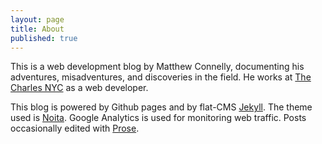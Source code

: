 ```yaml
---
layout: page
title: About
published: true
---
```


This is a web development blog by Matthew Connelly, documenting his adventures, misadventures, and discoveries in the field. He works at [The Charles NYC](http://thecharlesnyc.com/) as a web developer.

This blog is powered by Github pages and by flat-CMS [Jekyll](http://jekyllrb.com/). The theme used is [Noita](https://github.com/penibelst/jekyll-noita). Google Analytics is used for monitoring web traffic. Posts occasionally edited with [Prose](http://prose.io/).
